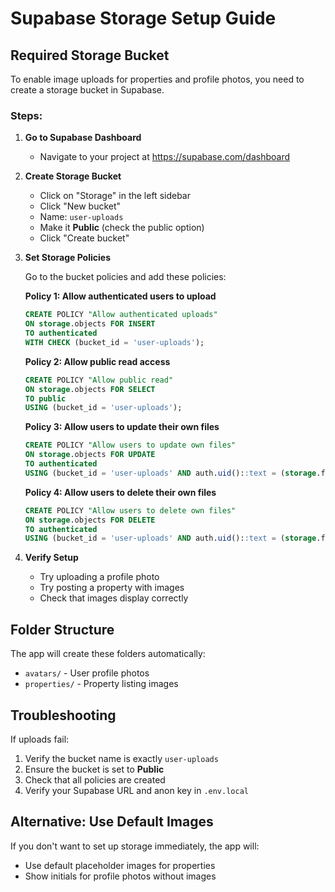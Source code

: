 # Supabase Storage Setup Guide

## Required Storage Bucket

To enable image uploads for properties and profile photos, you need to create a storage bucket in Supabase.

### Steps:

1. **Go to Supabase Dashboard**
   - Navigate to your project at https://supabase.com/dashboard

2. **Create Storage Bucket**
   - Click on "Storage" in the left sidebar
   - Click "New bucket"
   - Name: `user-uploads`
   - Make it **Public** (check the public option)
   - Click "Create bucket"

3. **Set Storage Policies**
   
   Go to the bucket policies and add these policies:

   **Policy 1: Allow authenticated users to upload**
   ```sql
   CREATE POLICY "Allow authenticated uploads"
   ON storage.objects FOR INSERT
   TO authenticated
   WITH CHECK (bucket_id = 'user-uploads');
   ```

   **Policy 2: Allow public read access**
   ```sql
   CREATE POLICY "Allow public read"
   ON storage.objects FOR SELECT
   TO public
   USING (bucket_id = 'user-uploads');
   ```

   **Policy 3: Allow users to update their own files**
   ```sql
   CREATE POLICY "Allow users to update own files"
   ON storage.objects FOR UPDATE
   TO authenticated
   USING (bucket_id = 'user-uploads' AND auth.uid()::text = (storage.foldername(name))[1]);
   ```

   **Policy 4: Allow users to delete their own files**
   ```sql
   CREATE POLICY "Allow users to delete own files"
   ON storage.objects FOR DELETE
   TO authenticated
   USING (bucket_id = 'user-uploads' AND auth.uid()::text = (storage.foldername(name))[1]);
   ```

4. **Verify Setup**
   - Try uploading a profile photo
   - Try posting a property with images
   - Check that images display correctly

## Folder Structure

The app will create these folders automatically:
- `avatars/` - User profile photos
- `properties/` - Property listing images

## Troubleshooting

If uploads fail:
1. Verify the bucket name is exactly `user-uploads`
2. Ensure the bucket is set to **Public**
3. Check that all policies are created
4. Verify your Supabase URL and anon key in `.env.local`

## Alternative: Use Default Images

If you don't want to set up storage immediately, the app will:
- Use default placeholder images for properties
- Show initials for profile photos without images
